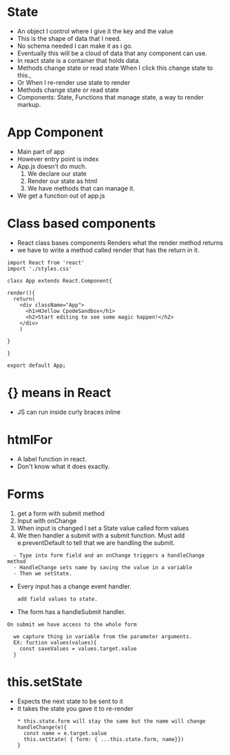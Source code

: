 # State
- An object I control where I give it the key and the value
- This is the shape of data that I need. 
- No schema needed I can make it as i go.
- Eventually this will be a cloud of data that any component can use.
- In react state is a container that holds data.
- Methods change state or read state When I click this change state to this.,
- Or When I re-render use state to render
- Methods change state or read state
- Components: State, Functions that manage state, a way to render markup.

# App Component
- Main part of app
- However entry point is index
- App.js doesn't do much. 
    1. We declare our state
    2. Render our state as html
    3. We have methods that can manage it.
- We get a function out of app.js

# Class based components
- React class bases components Renders what the render method returns
- we have to write a method called render that has the return in it.
```
import React from 'react'
import './styles.css'

class App extends React.Component{

render(){
  return(
    <div className="App">
      <h1>HJellow CpodeSandbox</h1>
      <h2>Start editing to see some magic happen!</h2>
    </div>
    )

}

}

export default App;
```

# {} means in React
- JS can run inside curly braces inline

# htmlFor
- A label function in react. 
- Don't know what it does exactly.

# Forms 
1. get a form with submit method
2. Input with onChange
3. When input is changed I set a State value called form values
4. We then handler a submit with a submit function. Must add e.preventDefault to tell that we are handling the submit.
```
  - Type into form field and an onChange triggers a handleChange method
  - HandleChange sets name by saving the value in a variable
  - Then we setState.
```
- Every input has a change event handler.
  ```
  add field values to state.
  ```
- The form has a handleSubmit handler.
```
On submit we have access to the whole form
```
```
  we capture thing in variable from the parameter arguments.
  EX: fuction values(values){
    const saveValues = values.target.value
  }
  ```

  # this.setState
  - Expects the next state to be sent to it
  - It takes the state you gave it to re-render
    ```
    * this.state.form will stay the same but the name will change
    handleChange(e){
      const name = e.target.value
      this.setState( { form: { ...this.state.form, name}})
    }
    ```